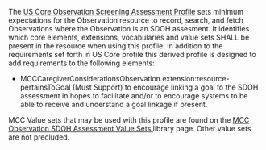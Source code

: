The  [US Core Observation Screening Assessment Profile](http://hl7.org/fhir/us/core/STU6.1/StructureDefinition-us-core-observation-screening-assessment.html) sets minimum expectations for the Observation resource to record, search, and fetch Observations where the Observation is an SDOH assesment. It identifies which core elements, extensions, vocabularies and value sets SHALL be present in the resource when using this profile. In addition to the requirements set forth in US Core profile this derived profile is designed to add requirements to the following elements:

* MCCCaregiverConsiderationsObservation.extension:resource-pertainsToGoal (Must Support) to encourage linking a goal to the SDOH assessment in hopes to facilitate and/or to encourage systems to be able to receive and understand a goal linkage if present.

MCC Value sets that may be used with this profile are found on the [MCC Observation SDOH Assessment Value Sets ](mcc_observation_sdoh_assessment_value_sets.html) library page. Other value sets are not precluded.
